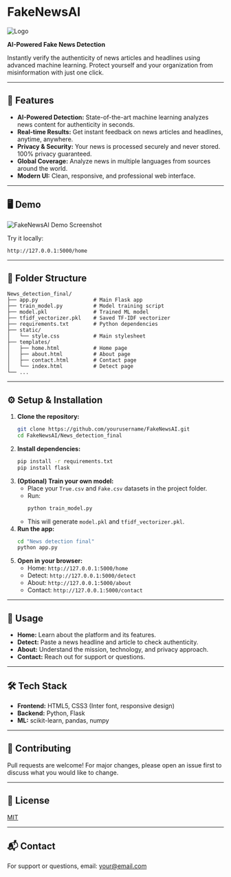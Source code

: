 # FakeNewsAI

![Logo](https://img.icons8.com/ios-filled/40/22c55e/news.png)

**AI-Powered Fake News Detection**

Instantly verify the authenticity of news articles and headlines using advanced machine learning. Protect yourself and your organization from misinformation with just one click.

---

## 🚀 Features
- **AI-Powered Detection:** State-of-the-art machine learning analyzes news content for authenticity in seconds.
- **Real-time Results:** Get instant feedback on news articles and headlines, anytime, anywhere.
- **Privacy & Security:** Your news is processed securely and never stored. 100% privacy guaranteed.
- **Global Coverage:** Analyze news in multiple languages from sources around the world.
- **Modern UI:** Clean, responsive, and professional web interface.

---

## 🖥️ Demo

![FakeNewsAI Demo Screenshot](https://img.icons8.com/ios-filled/150/22c55e/news.png)

Try it locally:
```
http://127.0.0.1:5000/home
```

---

## 📂 Folder Structure
```
News_detection_final/
├── app.py                  # Main Flask app
├── train_model.py          # Model training script
├── model.pkl               # Trained ML model
├── tfidf_vectorizer.pkl    # Saved TF-IDF vectorizer
├── requirements.txt        # Python dependencies
├── static/
│   └── style.css           # Main stylesheet
├── templates/
│   ├── home.html           # Home page
│   ├── about.html          # About page
│   ├── contact.html        # Contact page
│   └── index.html          # Detect page
└── ...
```

---

## ⚙️ Setup & Installation

1. **Clone the repository:**
   ```sh
   git clone https://github.com/yourusername/FakeNewsAI.git
   cd FakeNewsAI/News_detection_final
   ```
2. **Install dependencies:**
   ```sh
   pip install -r requirements.txt
   pip install flask
   ```
3. **(Optional) Train your own model:**
   - Place your `True.csv` and `Fake.csv` datasets in the project folder.
   - Run:
     ```sh
     python train_model.py
     ```
   - This will generate `model.pkl` and `tfidf_vectorizer.pkl`.
4. **Run the app:**
   ```sh
   cd "News detection final"
   python app.py
   ```
5. **Open in your browser:**
   - Home:   `http://127.0.0.1:5000/home`
   - Detect: `http://127.0.0.1:5000/detect`
   - About:  `http://127.0.0.1:5000/about`
   - Contact: `http://127.0.0.1:5000/contact`

---

## 📝 Usage
- **Home:** Learn about the platform and its features.
- **Detect:** Paste a news headline and article to check authenticity.
- **About:** Understand the mission, technology, and privacy approach.
- **Contact:** Reach out for support or questions.

---

## 🛠️ Tech Stack
- **Frontend:** HTML5, CSS3 (Inter font, responsive design)
- **Backend:** Python, Flask
- **ML:** scikit-learn, pandas, numpy

---

## 🤝 Contributing
Pull requests are welcome! For major changes, please open an issue first to discuss what you would like to change.

---

## 📄 License
[MIT](LICENSE)

---

## 📬 Contact
For support or questions, email: [your@email.com](mailto:your@email.com) 
